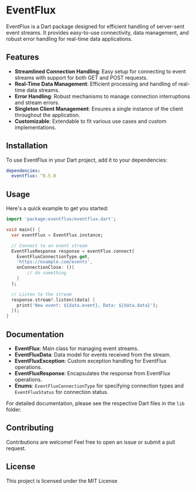 # EventFlux

EventFlux is a Dart package designed for efficient handling of server-sent event streams. It provides easy-to-use connectivity, data management, and robust error handling for real-time data applications.

## Features

- **Streamlined Connection Handling**: Easy setup for connecting to event streams with support for both GET and POST requests.
- **Real-Time Data Management**: Efficient processing and handling of real-time data streams.
- **Error Handling**: Robust mechanisms to manage connection interruptions and stream errors.
- **Singleton Client Management**: Ensures a single instance of the client throughout the application.
- **Customizable**: Extendable to fit various use cases and custom implementations.

## Installation

To use EventFlux in your Dart project, add it to your dependencies:

```yaml
dependencies:
  eventflux: ^0.5.0
```

## Usage

Here's a quick example to get you started:

```dart
import 'package:eventflux/eventflux.dart';

void main() {
  var eventFlux = EventFlux.instance;

  // Connect to an event stream
  EventFluxResponse response = eventFlux.connect(
    EventFluxConnectionType.get, 
    'https://example.com/events',
    onConnectionClose: (){
        // do something
    }
  );

  // Listen to the stream
  response.stream?.listen((data) {
    print('New event: ${data.event}, Data: ${data.data}');
  });
}

```

## Documentation
- **EventFlux**: Main class for managing event streams.
- **EventFluxData**: Data model for events received from the stream.
- **EventFluxException**: Custom exception handling for EventFlux operations.
- **EventFluxResponse**: Encapsulates the response from EventFlux operations.
- **Enums**: `EventFluxConnectionType` for specifying connection types and `EventFluxStatus` for connection status.

For detailed documentation, please see the respective Dart files in the `lib` folder.

## Contributing

Contributions are welcome! Feel free to open an issue or submit a pull request.

## License

This project is licensed under the MIT License